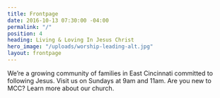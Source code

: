 ```yaml
---
title: Frontpage
date: 2016-10-13 07:30:00 -04:00
permalink: "/"
position: 4
heading: Living & Loving In Jesus Christ
hero_image: "/uploads/worship-leading-alt.jpg"
layout: frontpage
---
```


We’re a growing community of families in East Cincinnati committed to following Jesus. Visit us on Sundays at 9am and 11am. Are you new to MCC? Learn more about our church.